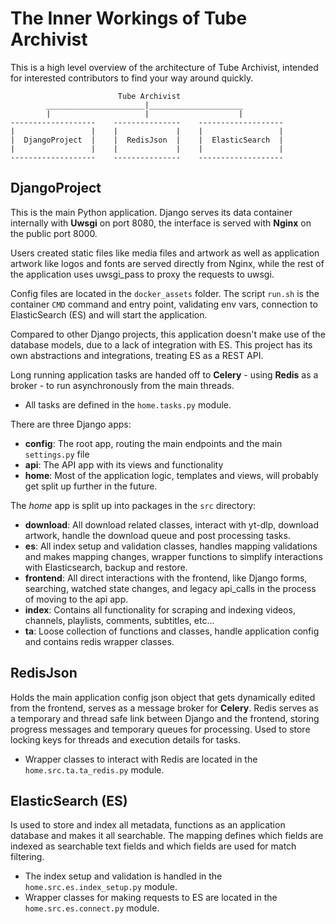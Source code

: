 # The Inner Workings of Tube Archivist
This is a high level overview of the architecture of Tube Archivist, intended for interested contributors to find your way around quickly.

```
                        Tube Archivist
        ______________________|_____________________
        |                     |                    |
-------------------    ---------------    -------------------
|                 |    |             |    |                 |
|  DjangoProject  |    |  RedisJson  |    |  ElasticSearch  |
|                 |    |             |    |                 |
-------------------    ---------------    -------------------
```

## DjangoProject
This is the main Python application. Django serves its data container internally with **Uwsgi** on port 8080, the interface is served with **Nginx** on the public port 8000.

Users created static files like media files and artwork as well as application artwork like logos and fonts are served directly from Nginx, while the rest of the application uses uwsgi_pass to proxy the requests to uwsgi.

Config files are located in the `docker_assets` folder. The script `run.sh` is the container `CMD` command and entry point, validating env vars, connection to ElasticSearch (ES) and will start the application.

Compared to other Django projects, this application doesn't make use of the database models, due to a lack of integration with ES. This project has its own abstractions and integrations, treating ES as a REST API.

Long running application tasks are handed off to **Celery** - using **Redis** as a broker - to run asynchronously from the main threads. 
- All tasks are defined in the `home.tasks.py` module.

There are three Django apps:
- **config**: The root app, routing the main endpoints and the main `settings.py` file
- **api**: The API app with its views and functionality
- **home**: Most of the application logic, templates and views, will probably get split up further in the future.

The *home* app is split up into packages in the `src` directory:
- **download**: All download related classes, interact with yt-dlp, download artwork, handle the download queue and post processing tasks.
- **es**: All index setup and validation classes, handles mapping validations and makes mapping changes, wrapper functions to simplify interactions with Elasticsearch, backup and restore.
- **frontend**: All direct interactions with the frontend, like Django forms, searching, watched state changes, and legacy api_calls in the process of moving to the api app.
- **index**: Contains all functionality for scraping and indexing videos, channels, playlists, comments, subtitles, etc...
- **ta**: Loose collection of functions and classes, handle application config and contains redis wrapper classes.

## RedisJson
Holds the main application config json object that gets dynamically edited from the frontend, serves as a message broker for **Celery**. Redis serves as a temporary and thread safe link between Django and the frontend, storing progress messages and temporary queues for processing. Used to store locking keys for threads and execution details for tasks.

- Wrapper classes to interact with Redis are located in the `home.src.ta.ta_redis.py` module.

## ElasticSearch (ES)
Is used to store and index all metadata, functions as an application database and makes it all searchable. The mapping defines which fields are indexed as searchable text fields and which fields are used for match filtering.

- The index setup and validation is handled in the `home.src.es.index_setup.py` module.
- Wrapper classes for making requests to ES are located in the `home.src.es.connect.py` module.
